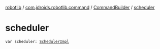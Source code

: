 [robotlib](../../index.md) / [com.jdroids.robotlib.command](../index.md) / [CommandBuilder](index.md) / [scheduler](./scheduler.md)

# scheduler

`var scheduler: `[`SchedulerImpl`](../-scheduler-impl/index.md)
